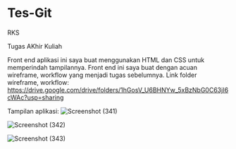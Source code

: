 # Tes-Git
RKS

Tugas AKhir Kuliah

Front end aplikasi ini saya buat menggunakan HTML dan CSS untuk memperindah tampilannya.
Front end ini saya buat dengan acuan wireframe, workflow yang menjadi tugas sebelumnya.
Link folder wireframe, workflow:
https://drive.google.com/drive/folders/1hGosV_U6BHNYw_5xBzNbG0C63jI6cWAc?usp=sharing

Tampilan aplikasi:
![Screenshot (341)](https://user-images.githubusercontent.com/48090870/106459777-f44d3400-64c4-11eb-9d33-15330f483086.png)


![Screenshot (342)](https://user-images.githubusercontent.com/48090870/106462825-2a8cb280-64c9-11eb-9472-37f8de676eb8.png)


![Screenshot (343)](https://user-images.githubusercontent.com/48090870/106462906-41cba000-64c9-11eb-8d27-c709576e7276.png)
